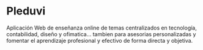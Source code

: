 # Pleduvi
Aplicación Web de enseñanza online de temas centralizados en tecnología, contabilidad, diseño y ofimatica... tambien para asesorias personalizadas y fomentar el aprendizaje profesional y efectivo de forma directa y objetiva.
